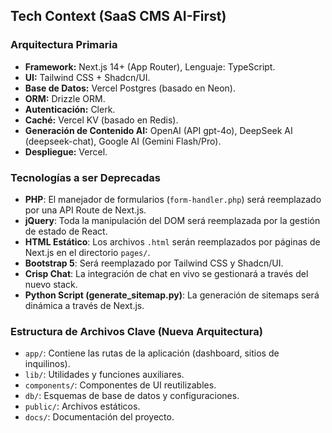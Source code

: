 ## Tech Context (SaaS CMS AI-First)

### Arquitectura Primaria
-   **Framework:** Next.js 14+ (App Router), Lenguaje: TypeScript.
-   **UI:** Tailwind CSS + Shadcn/UI.
-   **Base de Datos:** Vercel Postgres (basado en Neon).
-   **ORM:** Drizzle ORM.
-   **Autenticación:** Clerk.
-   **Caché:** Vercel KV (basado en Redis).
-   **Generación de Contenido AI:** OpenAI (API gpt-4o), DeepSeek AI (deepseek-chat), Google AI (Gemini Flash/Pro).
-   **Despliegue:** Vercel.

### Tecnologías a ser Deprecadas
-   **PHP**: El manejador de formularios (`form-handler.php`) será reemplazado por una API Route de Next.js.
-   **jQuery**: Toda la manipulación del DOM será reemplazada por la gestión de estado de React.
-   **HTML Estático**: Los archivos `.html` serán reemplazados por páginas de Next.js en el directorio `pages/`.
-   **Bootstrap 5**: Será reemplazado por Tailwind CSS y Shadcn/UI.
-   **Crisp Chat**: La integración de chat en vivo se gestionará a través del nuevo stack.
-   **Python Script (generate_sitemap.py)**: La generación de sitemaps será dinámica a través de Next.js.

### Estructura de Archivos Clave (Nueva Arquitectura)
-   `app/`: Contiene las rutas de la aplicación (dashboard, sitios de inquilinos).
-   `lib/`: Utilidades y funciones auxiliares.
-   `components/`: Componentes de UI reutilizables.
-   `db/`: Esquemas de base de datos y configuraciones.
-   `public/`: Archivos estáticos.
-   `docs/`: Documentación del proyecto.
